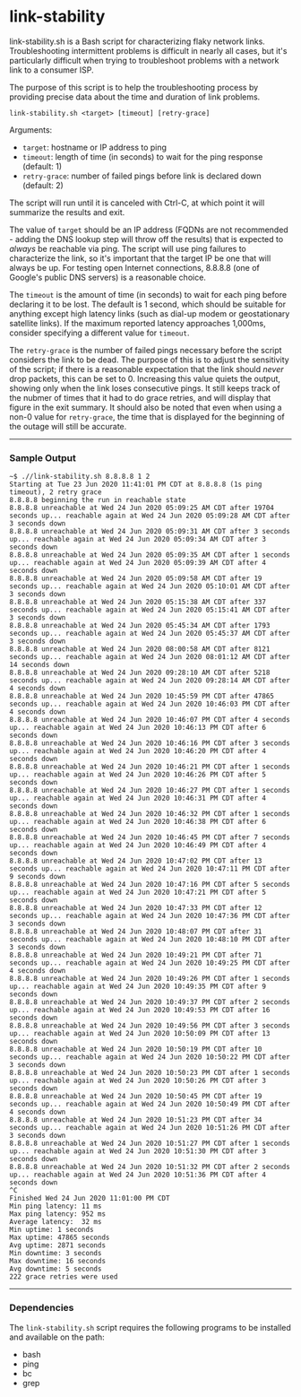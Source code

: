 # link-stability
link-stability.sh is a Bash script for characterizing flaky network links.
Troubleshooting intermittent problems is difficult in nearly all cases, but
it's particularly difficult when trying to troubleshoot problems with a network
link to a consumer ISP.

The purpose of this script is to help the troubleshooting process by providing
precise data about the time and duration of link problems.

```
link-stability.sh <target> [timeout] [retry-grace]
```

Arguments:
- `target`: hostname or IP address to ping
- `timeout`: length of time (in seconds) to wait for the ping response 
             (default: 1)
- `retry-grace`: number of failed pings before link is declared down 
             (default: 2)

The script will run until it is canceled with Ctrl-C, at which point it will
summarize the results and exit.

The value of `target` should be an IP address (FQDNs are not recommended - 
adding the DNS lookup step will throw off the results) that is expected to 
*always* be reachable via ping. The script will use ping failures to 
characterize the link, so it's important that the target IP be one that will
always be up. For testing open Internet connections, 8.8.8.8 (one of Google's
public DNS servers) is a reasonable choice.

The `timeout` is the amount of time (in seconds) to wait for each ping before 
declaring it to be lost. The default is 1 second, which should be suitable for
anything except high latency links (such as dial-up modem or geostationary
satellite links). If the maximum reported latency approaches 1,000ms, consider
specifying a different value for `timeout`.

The `retry-grace` is the number of failed pings necessary before the script
considers the link to be dead. The purpose of this is to adjust the sensitivity
of the script; if there is a reasonable expectation that the link should 
_never_ drop packets, this can be set to 0. Increasing this value quiets the
output, showing only when the link loses consecutive pings. It still keeps
track of the nubmer of times that it had to do grace retries, and will display
that figure in the exit summary. It should also be noted that even when using
a non-0 value for `retry-grace`, the time that is displayed for the beginning
of the outage will still be accurate.

---
### Sample Output
```
~$ .//link-stability.sh 8.8.8.8 1 2
Starting at Tue 23 Jun 2020 11:41:01 PM CDT at 8.8.8.8 (1s ping timeout), 2 retry grace
8.8.8.8 beginning the run in reachable state
8.8.8.8 unreachable at Wed 24 Jun 2020 05:09:25 AM CDT after 19704 seconds up... reachable again at Wed 24 Jun 2020 05:09:28 AM CDT after 3 seconds down
8.8.8.8 unreachable at Wed 24 Jun 2020 05:09:31 AM CDT after 3 seconds up... reachable again at Wed 24 Jun 2020 05:09:34 AM CDT after 3 seconds down
8.8.8.8 unreachable at Wed 24 Jun 2020 05:09:35 AM CDT after 1 seconds up... reachable again at Wed 24 Jun 2020 05:09:39 AM CDT after 4 seconds down
8.8.8.8 unreachable at Wed 24 Jun 2020 05:09:58 AM CDT after 19 seconds up... reachable again at Wed 24 Jun 2020 05:10:01 AM CDT after 3 seconds down
8.8.8.8 unreachable at Wed 24 Jun 2020 05:15:38 AM CDT after 337 seconds up... reachable again at Wed 24 Jun 2020 05:15:41 AM CDT after 3 seconds down
8.8.8.8 unreachable at Wed 24 Jun 2020 05:45:34 AM CDT after 1793 seconds up... reachable again at Wed 24 Jun 2020 05:45:37 AM CDT after 3 seconds down
8.8.8.8 unreachable at Wed 24 Jun 2020 08:00:58 AM CDT after 8121 seconds up... reachable again at Wed 24 Jun 2020 08:01:12 AM CDT after 14 seconds down
8.8.8.8 unreachable at Wed 24 Jun 2020 09:28:10 AM CDT after 5218 seconds up... reachable again at Wed 24 Jun 2020 09:28:14 AM CDT after 4 seconds down
8.8.8.8 unreachable at Wed 24 Jun 2020 10:45:59 PM CDT after 47865 seconds up... reachable again at Wed 24 Jun 2020 10:46:03 PM CDT after 4 seconds down
8.8.8.8 unreachable at Wed 24 Jun 2020 10:46:07 PM CDT after 4 seconds up... reachable again at Wed 24 Jun 2020 10:46:13 PM CDT after 6 seconds down
8.8.8.8 unreachable at Wed 24 Jun 2020 10:46:16 PM CDT after 3 seconds up... reachable again at Wed 24 Jun 2020 10:46:20 PM CDT after 4 seconds down
8.8.8.8 unreachable at Wed 24 Jun 2020 10:46:21 PM CDT after 1 seconds up... reachable again at Wed 24 Jun 2020 10:46:26 PM CDT after 5 seconds down
8.8.8.8 unreachable at Wed 24 Jun 2020 10:46:27 PM CDT after 1 seconds up... reachable again at Wed 24 Jun 2020 10:46:31 PM CDT after 4 seconds down
8.8.8.8 unreachable at Wed 24 Jun 2020 10:46:32 PM CDT after 1 seconds up... reachable again at Wed 24 Jun 2020 10:46:38 PM CDT after 6 seconds down
8.8.8.8 unreachable at Wed 24 Jun 2020 10:46:45 PM CDT after 7 seconds up... reachable again at Wed 24 Jun 2020 10:46:49 PM CDT after 4 seconds down
8.8.8.8 unreachable at Wed 24 Jun 2020 10:47:02 PM CDT after 13 seconds up... reachable again at Wed 24 Jun 2020 10:47:11 PM CDT after 9 seconds down
8.8.8.8 unreachable at Wed 24 Jun 2020 10:47:16 PM CDT after 5 seconds up... reachable again at Wed 24 Jun 2020 10:47:21 PM CDT after 5 seconds down
8.8.8.8 unreachable at Wed 24 Jun 2020 10:47:33 PM CDT after 12 seconds up... reachable again at Wed 24 Jun 2020 10:47:36 PM CDT after 3 seconds down
8.8.8.8 unreachable at Wed 24 Jun 2020 10:48:07 PM CDT after 31 seconds up... reachable again at Wed 24 Jun 2020 10:48:10 PM CDT after 3 seconds down
8.8.8.8 unreachable at Wed 24 Jun 2020 10:49:21 PM CDT after 71 seconds up... reachable again at Wed 24 Jun 2020 10:49:25 PM CDT after 4 seconds down
8.8.8.8 unreachable at Wed 24 Jun 2020 10:49:26 PM CDT after 1 seconds up... reachable again at Wed 24 Jun 2020 10:49:35 PM CDT after 9 seconds down
8.8.8.8 unreachable at Wed 24 Jun 2020 10:49:37 PM CDT after 2 seconds up... reachable again at Wed 24 Jun 2020 10:49:53 PM CDT after 16 seconds down
8.8.8.8 unreachable at Wed 24 Jun 2020 10:49:56 PM CDT after 3 seconds up... reachable again at Wed 24 Jun 2020 10:50:09 PM CDT after 13 seconds down
8.8.8.8 unreachable at Wed 24 Jun 2020 10:50:19 PM CDT after 10 seconds up... reachable again at Wed 24 Jun 2020 10:50:22 PM CDT after 3 seconds down
8.8.8.8 unreachable at Wed 24 Jun 2020 10:50:23 PM CDT after 1 seconds up... reachable again at Wed 24 Jun 2020 10:50:26 PM CDT after 3 seconds down
8.8.8.8 unreachable at Wed 24 Jun 2020 10:50:45 PM CDT after 19 seconds up... reachable again at Wed 24 Jun 2020 10:50:49 PM CDT after 4 seconds down
8.8.8.8 unreachable at Wed 24 Jun 2020 10:51:23 PM CDT after 34 seconds up... reachable again at Wed 24 Jun 2020 10:51:26 PM CDT after 3 seconds down
8.8.8.8 unreachable at Wed 24 Jun 2020 10:51:27 PM CDT after 1 seconds up... reachable again at Wed 24 Jun 2020 10:51:30 PM CDT after 3 seconds down
8.8.8.8 unreachable at Wed 24 Jun 2020 10:51:32 PM CDT after 2 seconds up... reachable again at Wed 24 Jun 2020 10:51:36 PM CDT after 4 seconds down
^C
Finished Wed 24 Jun 2020 11:01:00 PM CDT
Min ping latency: 11 ms
Max ping latency: 952 ms
Average latency:  32 ms
Min uptime: 1 seconds
Max uptime: 47865 seconds
Avg uptime: 2871 seconds
Min downtime: 3 seconds
Max downtime: 16 seconds
Avg downtime: 5 seconds
222 grace retries were used
```

---
### Dependencies
The `link-stability.sh` script requires the following programs to be installed
and available on the path:
- bash
- ping
- bc
- grep
